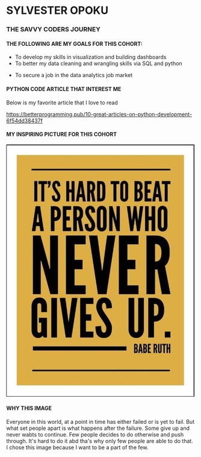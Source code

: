 # SYLVESTER OPOKU
### THE SAVVY CODERS JOURNEY
#### THE FOLLOWING ARE MY GOALS FOR THIS COHORT:
- To develop my skills in visualization and building dashboards
- To better my data cleaning and wrangling skills via SQL and python
* To secure a job in the data analytics job market

#### PYTHON CODE ARTICLE THAT INTEREST ME
Below is my favorite article that I love to read 

https://betterprogramming.pub/10-great-articles-on-python-development-6f54dd38437f

#### MY INSPIRING PICTURE FOR THIS COHORT
![Alt text](neverGvUp.jpg)


#### WHY THIS IMAGE
Everyone in this world, at a point in time has either failed or is yet to fail. But what set people apart is what happens after the failure. Some give up and never wabts to continue. Few people decides to do otherwise and push through. It's hard to do it abd tha's why only few people are able to do that. I chose this image because I want to be a part of the few.